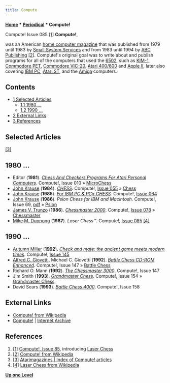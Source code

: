 ```yaml
---
title: Compute
---
```

**[Home](Home "Home") * [Periodical](Periodical "Periodical") * Compute!**

[](https://archive.org/details/1987-06-compute-magazine/mode/2up) Compute! Issue 085 <a id="cite-note-1" href="#cite-ref-1">[1]</a>
**Compute!**,

was an American [home computer magazine](https://en.wikipedia.org/wiki/Home_computer) that was published from 1979 until 1983 by [Small System Services](https://en.wikipedia.org/wiki/Small_System_Services) and from 1983 until 1994 by [ABC Publishing](https://en.wikipedia.org/wiki/American_Broadcasting_Company) <a id="cite-note-2" href="#cite-ref-2">[2]</a>.
Compute!'s original goal was to write about and publish programs for all of the computers that used the [6502](6502 "6502"), such as [KIM-1](KIM-1 "KIM-1"), [Commodore PET](Commodore_PET "Commodore PET"), [Commodore VIC-20](Commodore_VIC-20 "Commodore VIC-20"), [Atari 400/800](Atari_8-bit "Atari 8-bit") and [Apple II](Apple_II "Apple II"), later also covering [IBM PC](IBM_PC "IBM PC"), [Atari ST](Atari_ST "Atari ST"), and the [Amiga](Amiga "Amiga") computers.

## Contents

- [1 Selected Articles](#selected-articles)
  - [1.1 1980 ...](#1980-...)
  - [1.2 1990 ...](#1990-...)
- [2 External Links](#external-links)
- [3 References](#references)

## Selected Articles

<a id="cite-note-3" href="#cite-ref-3">[3]</a>

## 1980 ...

- Editor (**1981**). *[Chess And Checkers Programs For Atari Personal Computers](https://www.atarimagazines.com/compute/issue10/084_2_NEW_PRODUCTS_CHESS_AND_CHECKERS_PROGRAMS_FOR_ATARI_PERSONAL_COMPUTERS.php)*. Compute!, Issue 010 » [MicroChess](MicroChess "MicroChess")
- [John Krause](John_Krause "John Krause") (**1984**). *[CHESS](https://www.atarimagazines.com/compute/issue55/chess.php)*. Compute!, [Issue 055](https://archive.org/stream/1984-12-compute-magazine/Compute_Issue_055_1984_Dec#page/n89/mode/2up) » [Chess](</Chess_(John_Krause)> "Chess (John Krause)")
- [John Krause](John_Krause "John Krause") (**1985**). *[For IBM PC & PCjr CHESS](https://www.atarimagazines.com/compute/issue64/chess.php)*. Compute!, [Issue 064](https://archive.org/stream/1985-09-compute-magazine/Compute_Issue_064_1985_Sep#page/n88/mode/2up)
- [John Krause](John_Krause "John Krause") (**1986**). *Psion Chess for IBM and Macintosh*. Compute!, Issue 69, [pdf](https://www.commodore.ca/gallery/magazines/compute/Compute-069-01.pdf) » [Psion](Psion "Psion")
- [James V. Trunzo](https://boardgamegeek.com/boardgamedesigner/1989/james-trunzo) (**1986**). *[Chessmaster 2000](https://www.atarimagazines.com/compute/issue78/027_1_Reviews_Chessmaster_2000.php)*. Compute!, [Issue 078](https://archive.org/stream/1986-11-compute-magazine/Compute_Issue_078_1986_Nov#page/n67/mode/2up) » [Chessmaster](Chessmaster "Chessmaster")
- [Mike M. Duppong](https://demozoo.org/sceners/55662/) (**1987**). *Laser Chess™*. Compute!, [Issue 085](https://archive.org/details/1987-06-compute-magazine/page/n26/mode/1up) <a id="cite-note-4" href="#cite-ref-4">[4]</a>

## 1990 ...

- [Autumn Miller](https://www.atarimagazines.com/compute/index/index.php?author=Autumn+Miller) (**1992**). *[Check and mate: the ancient game meets modern times](https://www.atarimagazines.com/compute/issue145/91_Check_and_mate_the_.php)*. Compute!, [Issue 145](https://archive.org/stream/1992-10-compute-magazine/Compute_Issue_145_1992_Oct#page/n91/mode/2up)
- [Alfred C. Giovetti](https://www.atarimagazines.com/compute/index/index.php?author=Alfred+C.+Giovetti), Michael C. Giovetti (**1992**). *[Battle Chess CD-ROM Enhanced](https://www.atarimagazines.com/compute/issue147/S13_Battle_Chess_CDROM_.php)*. Compute!, Issue 147 » [Battle Chess](Battle_Chess "Battle Chess")
- Richard O. Mann (**1992**). *[The Chessmaster 3000](https://www.atarimagazines.com/compute/issue147/S13_The_Chessmaster_3000.php)*. Compute!, Issue 147
- Jim Smith (**1993**). *[Grandmaster Chess](https://www.atarimagazines.com/compute/issue154/98_Grandmaster_Chess.php)*. Compute!, Issue 154 » [Grandmaster Chess](Grandmaster_Chess "Grandmaster Chess")
- David Sears (**1993**). *[Battle Chess 4000](https://www.atarimagazines.com/compute/issue158/136_Battle_Chess_4000.php)*. Compute!, Issue 158

## External Links

- [Compute! from Wikipedia](https://en.wikipedia.org/wiki/Compute!)
- [Compute!](https://archive.org/details/compute-magazine) | [Internet Archive](https://en.wikipedia.org/wiki/Internet_Archive)

## References

1. <a id="cite-ref-1" href="#cite-note-1">[1]</a> [Compute!, Issue 85](https://archive.org/details/1987-06-compute-magazine/mode/2up), introducing [Laser Chess](https://en.wikipedia.org/wiki/Laser_Chess)
1. <a id="cite-ref-2" href="#cite-note-2">[2]</a> [Compute! from Wikipedia](https://en.wikipedia.org/wiki/Compute!)
1. <a id="cite-ref-3" href="#cite-note-3">[3]</a> [Atarimagazines | Index of Compute! articles](https://www.atarimagazines.com/compute/index/)
1. <a id="cite-ref-4" href="#cite-note-4">[4]</a> [Laser Chess from Wikipedia](https://en.wikipedia.org/wiki/Laser_Chess)

**[Up one Level](Periodical "Periodical")**

